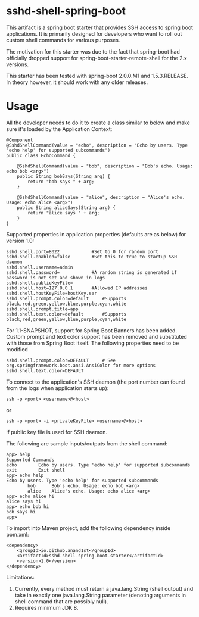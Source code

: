 # sshd-shell-spring-boot
This artifact is a spring boot starter that provides SSH access to spring boot applications. It is primarily designed for  developers who want to roll out custom shell commands for various purposes.

The motivation for this starter was due to the fact that spring-boot had officially dropped support for spring-boot-starter-remote-shell for the 2.x versions.

This starter has been tested with spring-boot 2.0.0.M1 and 1.5.3.RELEASE. In theory however, it should work with any older releases.

# Usage
All the developer needs to do it to create a class similar to below and make sure it's loaded by the Application Context:

    @Component
    @SshdShellCommand(value = "echo", description = "Echo by users. Type 'echo help' for supported subcommands")
    public class EchoCommand {
    
        @SshdShellCommand(value = "bob", description = "Bob's echo. Usage: echo bob <arg>")
        public String bobSays(String arg) {
            return "bob says " + arg;  
        }
    
        @SshdShellCommand(value = "alice", description = "Alice's echo. Usage: echo alice <arg>")
        public String aliceSays(String arg) {
            return "alice says " + arg;
        }
    }

Supported properties in application.properties (defaults are as below) for version 1.0:

    sshd.shell.port=8022			#Set to 0 for random port
    sshd.shell.enabled=false		#Set this to true to startup SSH daemon
    sshd.shell.username=admin
    sshd.shell.password= 			#A random string is generated if password is not set and shown in logs
    sshd.shell.publicKeyFile=
    sshd.shell.host=127.0.0.1		#Allowed IP addresses
    sshd.shell.hostKeyFile=hostKey.ser
    sshd.shell.prompt.color=default		#Supports black,red,green,yellow,blue,purple,cyan,white
    sshd.shell.prompt.title=app
    sshd.shell.text.color=default 		#Supports black,red,green,yellow,blue,purple,cyan,white

For 1.1-SNAPSHOT, support for Spring Boot Banners has been added. Custom prompt and text color support has been removed and substituted with those from Spring Boot itself. The following properties need to be modified

    sshd.shell.prompt.color=DEFAULT		# See org.springframework.boot.ansi.AnsiColor for more options
    sshd.shell.text.color=DEFAULT

To connect to the application's SSH daemon (the port number can found from the logs when application starts up):

    ssh -p <port> <username>@<host>
or

    ssh -p <port> -i <privateKeyFile> <username>@<host>
    
if public key file is used for SSH daemon.

The following are sample inputs/outputs from the shell command:

    app> help
    Supported Commands
    echo		Echo by users. Type 'echo help' for supported subcommands
    exit		Exit shell
    app> echo help
    Echo by users. Type 'echo help' for supported subcommands
            bob      Bob's echo. Usage: echo bob <arg>
	        alice    Alice's echo. Usage: echo alice <arg>
    app> echo alice hi
    alice says hi
    app> echo bob hi
    bob says hi
    app>

To import into Maven project, add the following dependency inside pom.xml:

    <dependency>
        <groupId>io.github.anand1st</groupId>
        <artifactId>sshd-shell-spring-boot-starter</artifactId>
        <version>1.0</version>
    </dependency>

Limitations:
1) Currently, every method must return a java.lang.String (shell output) and take in exactly one java.lang.String parameter (denoting arguments in shell command that are possibly null).
2) Requires minimum JDK 8.

